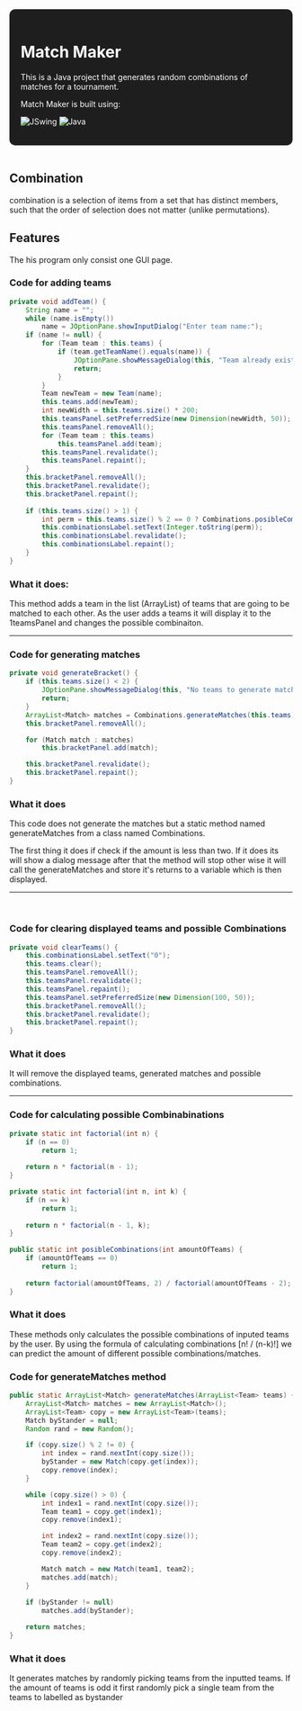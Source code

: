 <div style="background-color: #1e1e1e; padding: 20px; border-radius: 10px; color: white;">
    <h1>Match Maker</h1>
  <p>This is a Java project that generates random combinations of matches for a tournament.</p>  
  <p>Match Maker is built using:</p>
  <p>
    <img src="https://img.shields.io/badge/JSwing-%23FF7800.svg?style=flat&logo=Java&logoColor=white" alt="JSwing">
    <img src="https://img.shields.io/badge/Java-%23ED8B00.svg?style=flat&logo=openjdk&logoColor=white" alt="Java">
  </p>
</div>

<br>

## Combination

combination is a selection of items from a set that has distinct members, such that the order of selection does not matter (unlike permutations).

## Features
The his program only consist one GUI page.
    

### Code for adding teams

```java
private void addTeam() {
    String name = "";
    while (name.isEmpty()) 
        name = JOptionPane.showInputDialog("Enter team name:");
    if (name != null) {
        for (Team team : this.teams) {
            if (team.getTeamName().equals(name)) {
                JOptionPane.showMessageDialog(this, "Team already exists", "Error", JOptionPane.ERROR_MESSAGE);
                return;
            }
        }
        Team newTeam = new Team(name);
        this.teams.add(newTeam);
        int newWidth = this.teams.size() * 200;
        this.teamsPanel.setPreferredSize(new Dimension(newWidth, 50));
        this.teamsPanel.removeAll();
        for (Team team : this.teams) 
            this.teamsPanel.add(team);
        this.teamsPanel.revalidate();
        this.teamsPanel.repaint();
    }
    this.bracketPanel.removeAll();
    this.bracketPanel.revalidate();
    this.bracketPanel.repaint();
    
    if (this.teams.size() > 1) {
        int perm = this.teams.size() % 2 == 0 ? Combinations.posibleCombinations(this.teams.size()) : Combinations.posibleCombinations(this.teams.size() - 1);
        this.combinationsLabel.setText(Integer.toString(perm));
        this.combinationsLabel.revalidate();
        this.combinationsLabel.repaint();
    }        
}
```
### What it does: 
This method adds a team in the list (ArrayList) of teams that are going to be matched to each other. 
As the user adds a teams it will display it to the 1teamsPanel and changes the possible combinaiton.

---



### Code for generating matches

~~~ java
private void generateBracket() {
    if (this.teams.size() < 2) {
        JOptionPane.showMessageDialog(this, "No teams to generate matches", "Error", JOptionPane.ERROR_MESSAGE);
        return;
    }
    ArrayList<Match> matches = Combinations.generateMatches(this.teams);
    this.bracketPanel.removeAll();

    for (Match match : matches) 
        this.bracketPanel.add(match);

    this.bracketPanel.revalidate();
    this.bracketPanel.repaint();
}
~~~

### What it does
This code does not generate the matches but a static method named generateMatches from a class named Combinations.

The first thing it does if check if the amount is less than two. If it does its will show a dialog message after that the method will stop other wise it will call the generateMatches and store it's returns to a variable which is then displayed.

---

<br>

### Code for clearing displayed teams and possible Combinations
~~~ java
private void clearTeams() {
    this.combinationsLabel.setText("0");
    this.teams.clear();
    this.teamsPanel.removeAll();
    this.teamsPanel.revalidate();
    this.teamsPanel.repaint();
    this.teamsPanel.setPreferredSize(new Dimension(100, 50));
    this.bracketPanel.removeAll();
    this.bracketPanel.revalidate();
    this.bracketPanel.repaint();
}
~~~

### What it does 
It will remove the displayed teams, generated matches and possible combinations.

---

### Code for calculating possible Combinabinations
~~~java
private static int factorial(int n) {
    if (n == 0) 
        return 1;
    
    return n * factorial(n - 1);
}

private static int factorial(int n, int k) {
    if (n == k) 
        return 1;
    
    return n * factorial(n - 1, k);
}

public static int posibleCombinations(int amountOfTeams) {
    if (amountOfTeams == 0) 
        return 1;
    
    return factorial(amountOfTeams, 2) / factorial(amountOfTeams - 2);
}
~~~

### What it does
These methods only calculates the possible combinations of inputed teams by the user. By using the formula of calculating combinations [n! / (n-k)!] we can predict the amount of different possible combinations/matches.

### Code for generateMatches method
~~~java
public static ArrayList<Match> generateMatches(ArrayList<Team> teams) {
    ArrayList<Match> matches = new ArrayList<Match>();
    ArrayList<Team> copy = new ArrayList<Team>(teams);
    Match byStander = null;
    Random rand = new Random();

    if (copy.size() % 2 != 0) {
        int index = rand.nextInt(copy.size());
        byStander = new Match(copy.get(index));
        copy.remove(index);
    }

    while (copy.size() > 0) {
        int index1 = rand.nextInt(copy.size());
        Team team1 = copy.get(index1);
        copy.remove(index1);

        int index2 = rand.nextInt(copy.size());
        Team team2 = copy.get(index2);
        copy.remove(index2);

        Match match = new Match(team1, team2);
        matches.add(match);
    }
    
    if (byStander != null) 
        matches.add(byStander);

    return matches;
}
~~~

### What it does 
It generates matches by randomly picking teams from the inputted teams. If the amount of teams is odd it first randomly pick a single team from the teams to labelled as bystander 